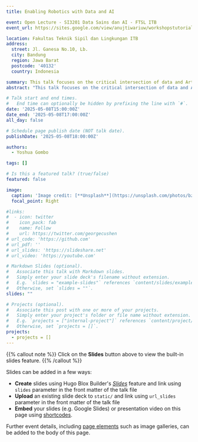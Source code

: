 ```yaml
---
title: Enabling Robotics with Data and AI

event: Open Lecture - SI3201 Data Sains dan AI - FTSL ITB 
event_url: https://sites.google.com/view/anujtiwariuw/workshopstutorials/aim-2023-workshop

location: Fakultas Teknik Sipil dan Lingkungan ITB
address:
  street: Jl. Ganesa No.10, Lb.
  city: Bandung
  region: Jawa Barat
  postcode: '40132'
  country: Indonesia

summary: This talk focuses on the critical intersection of data and Artificial Intelligence (AI) for addressing one of robotics' core challenges that is accurately modeling complex robot dynamics.
abstract: "This talk focuses on the critical intersection of data and Artificial Intelligence (AI) for addressing one of robotics' core challenges: accurately modeling complex robot dynamics. Traditional analytical modeling often struggles with real-world complexities like friction, backlash, environmental interaction, and inherent nonlinearities, leading to significant discrepancies between theoretical predictions and actual robot behavior. We will explore how data-driven AI methodologies, including machine learning and deep learning, are transforming our ability to learn and represent these intricate dynamics directly from observed operational data. The discussion will cover techniques for data acquisition, intelligent feature extraction, and the development of robust, adaptive models that capture nuances otherwise intractable through first-principles approaches. Emphasis will be placed on how these learned dynamic models enhance control performance, enable more precise simulations, and facilitate advanced capabilities like predictive maintenance and safer human-robot interaction. We will also address the challenges of model generalization, computational efficiency for real-time applications, and the need for explainable AI in safety-critical robotic systems."

# Talk start and end times.
#   End time can optionally be hidden by prefixing the line with `#`.
date: '2025-05-08T15:00:00Z'
date_end: '2025-05-08T17:00:00Z'
all_day: false

# Schedule page publish date (NOT talk date).
publishDate: '2025-05-08T18:00:00Z'

authors:
  - Yoshua Gombo

tags: []

# Is this a featured talk? (true/false)
featured: false

image:
  caption: 'Image credit: [**Unsplash**](https://unsplash.com/photos/bzdhc5b3Bxs)'
  focal_point: Right

#links:
#  - icon: twitter
#    icon_pack: fab
#    name: Follow
#    url: https://twitter.com/georgecushen
# url_code: 'https://github.com'
# url_pdf: ''
# url_slides: 'https://slideshare.net'
# url_video: 'https://youtube.com'

# Markdown Slides (optional).
#   Associate this talk with Markdown slides.
#   Simply enter your slide deck's filename without extension.
#   E.g. `slides = "example-slides"` references `content/slides/example-slides.md`.
#   Otherwise, set `slides = ""`.
slides: ""

# Projects (optional).
#   Associate this post with one or more of your projects.
#   Simply enter your project's folder or file name without extension.
#   E.g. `projects = ["internal-project"]` references `content/project/deep-learning/index.md`.
#   Otherwise, set `projects = []`.
projects:
  - projects = []
---
```


{{% callout note %}}
Click on the **Slides** button above to view the built-in slides feature.
{{% /callout %}}

Slides can be added in a few ways:

- **Create** slides using Hugo Blox Builder's [_Slides_](https://docs.hugoblox.com/reference/content-types/) feature and link using `slides` parameter in the front matter of the talk file
- **Upload** an existing slide deck to `static/` and link using `url_slides` parameter in the front matter of the talk file
- **Embed** your slides (e.g. Google Slides) or presentation video on this page using [shortcodes](https://docs.hugoblox.com/reference/markdown/).

Further event details, including [page elements](https://docs.hugoblox.com/reference/markdown/) such as image galleries, can be added to the body of this page.
